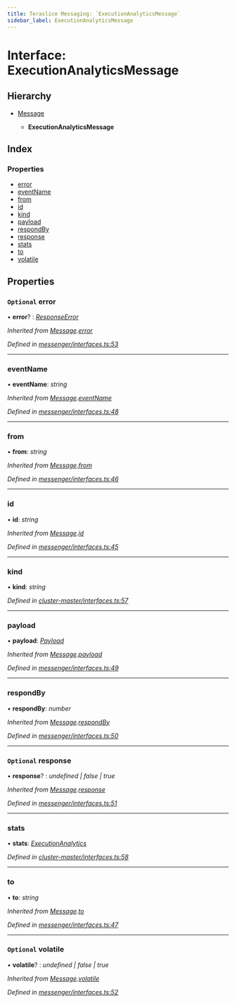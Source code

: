 ```yaml
---
title: Teraslice Messaging: `ExecutionAnalyticsMessage`
sidebar_label: ExecutionAnalyticsMessage
---
```


# Interface: ExecutionAnalyticsMessage

## Hierarchy

* [Message](message.md)

  * **ExecutionAnalyticsMessage**

## Index

### Properties

* [error](executionanalyticsmessage.md#optional-error)
* [eventName](executionanalyticsmessage.md#eventname)
* [from](executionanalyticsmessage.md#from)
* [id](executionanalyticsmessage.md#id)
* [kind](executionanalyticsmessage.md#kind)
* [payload](executionanalyticsmessage.md#payload)
* [respondBy](executionanalyticsmessage.md#respondby)
* [response](executionanalyticsmessage.md#optional-response)
* [stats](executionanalyticsmessage.md#stats)
* [to](executionanalyticsmessage.md#to)
* [volatile](executionanalyticsmessage.md#optional-volatile)

## Properties

### `Optional` error

• **error**? : *[ResponseError](../overview.md#responseerror)*

*Inherited from [Message](message.md).[error](message.md#optional-error)*

*Defined in [messenger/interfaces.ts:53](https://github.com/terascope/teraslice/blob/d2d877b60/packages/teraslice-messaging/src/messenger/interfaces.ts#L53)*

___

###  eventName

• **eventName**: *string*

*Inherited from [Message](message.md).[eventName](message.md#eventname)*

*Defined in [messenger/interfaces.ts:48](https://github.com/terascope/teraslice/blob/d2d877b60/packages/teraslice-messaging/src/messenger/interfaces.ts#L48)*

___

###  from

• **from**: *string*

*Inherited from [Message](message.md).[from](message.md#from)*

*Defined in [messenger/interfaces.ts:46](https://github.com/terascope/teraslice/blob/d2d877b60/packages/teraslice-messaging/src/messenger/interfaces.ts#L46)*

___

###  id

• **id**: *string*

*Inherited from [Message](message.md).[id](message.md#id)*

*Defined in [messenger/interfaces.ts:45](https://github.com/terascope/teraslice/blob/d2d877b60/packages/teraslice-messaging/src/messenger/interfaces.ts#L45)*

___

###  kind

• **kind**: *string*

*Defined in [cluster-master/interfaces.ts:57](https://github.com/terascope/teraslice/blob/d2d877b60/packages/teraslice-messaging/src/cluster-master/interfaces.ts#L57)*

___

###  payload

• **payload**: *[Payload](payload.md)*

*Inherited from [Message](message.md).[payload](message.md#payload)*

*Defined in [messenger/interfaces.ts:49](https://github.com/terascope/teraslice/blob/d2d877b60/packages/teraslice-messaging/src/messenger/interfaces.ts#L49)*

___

###  respondBy

• **respondBy**: *number*

*Inherited from [Message](message.md).[respondBy](message.md#respondby)*

*Defined in [messenger/interfaces.ts:50](https://github.com/terascope/teraslice/blob/d2d877b60/packages/teraslice-messaging/src/messenger/interfaces.ts#L50)*

___

### `Optional` response

• **response**? : *undefined | false | true*

*Inherited from [Message](message.md).[response](message.md#optional-response)*

*Defined in [messenger/interfaces.ts:51](https://github.com/terascope/teraslice/blob/d2d877b60/packages/teraslice-messaging/src/messenger/interfaces.ts#L51)*

___

###  stats

• **stats**: *[ExecutionAnalytics](executionanalytics.md)*

*Defined in [cluster-master/interfaces.ts:58](https://github.com/terascope/teraslice/blob/d2d877b60/packages/teraslice-messaging/src/cluster-master/interfaces.ts#L58)*

___

###  to

• **to**: *string*

*Inherited from [Message](message.md).[to](message.md#to)*

*Defined in [messenger/interfaces.ts:47](https://github.com/terascope/teraslice/blob/d2d877b60/packages/teraslice-messaging/src/messenger/interfaces.ts#L47)*

___

### `Optional` volatile

• **volatile**? : *undefined | false | true*

*Inherited from [Message](message.md).[volatile](message.md#optional-volatile)*

*Defined in [messenger/interfaces.ts:52](https://github.com/terascope/teraslice/blob/d2d877b60/packages/teraslice-messaging/src/messenger/interfaces.ts#L52)*

